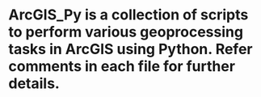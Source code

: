 # ArcGIS_Py is a collection of scripts to perform various geoprocessing tasks in ArcGIS using Python. Refer comments in each file for further details.

